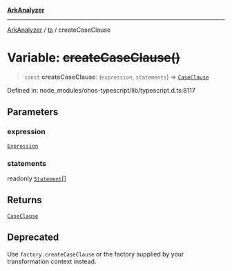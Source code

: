[**ArkAnalyzer**](../../../../README.md)

***

[ArkAnalyzer](../../../../globals.md) / [ts](../README.md) / createCaseClause

# Variable: ~~createCaseClause()~~

> `const` **createCaseClause**: (`expression`, `statements`) => [`CaseClause`](../interfaces/CaseClause.md)

Defined in: node\_modules/ohos-typescript/lib/typescript.d.ts:8117

## Parameters

### expression

[`Expression`](../interfaces/Expression.md)

### statements

readonly [`Statement`](../interfaces/Statement.md)[]

## Returns

[`CaseClause`](../interfaces/CaseClause.md)

## Deprecated

Use `factory.createCaseClause` or the factory supplied by your transformation context instead.
